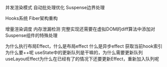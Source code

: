 并发渲染模式
自动批处理优化
Suspense边界处理

Hooks系统
Fiber架构重构

增量渲染调度
内存泄漏检测
完整实现还需要在虚拟DOM的diff算法中添加对Suspense组件的特殊处理

为什么执行布局Effect，什么是布局effect 什么是异步effect
获取当前hook索引为什么要++呢
useState中的更新队列是干嘛的，为什么需要更新队列
useLayoutEffect为什么在已经有了的情况下还要更新Effect，重新加入队列呢